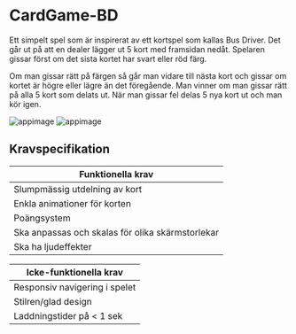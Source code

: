 # CardGame-BD

Ett simpelt spel som är inspirerat av ett kortspel som kallas Bus Driver. Det går ut på att en dealer lägger ut 5 kort med framsidan nedåt. Spelaren gissar först om det sista kortet har svart eller röd färg.

Om man gissar rätt på färgen så går man vidare till nästa kort och gissar om kortet är högre eller lägre än det föregående. Man vinner om man gissar rätt på alla 5 kort som delats ut. När man gissar fel delas 5 nya kort ut och man kör igen.

![appimage](https://cloud.githubusercontent.com/assets/24988908/25126879/03d98872-2434-11e7-8f35-c99a5af3e665.png)
![appimage](https://cloud.githubusercontent.com/assets/24988908/25126884/07255650-2434-11e7-8076-fd0d60c7f830.png)

## Kravspecifikation

| Funktionella krav |
| ----------------- |
| Slumpmässig utdelning av kort |
| Enkla animationer för korten |
| Poängsystem |
| Ska anpassas och skalas för olika skärmstorlekar |
| Ska ha ljudeffekter |


| Icke-funktionella krav |
| ---------------------- |
| Responsiv navigering i spelet |
| Stilren/glad design |
| Laddningstider på < 1 sek |
